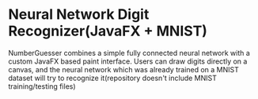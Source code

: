 # Neural Network Digit Recognizer(JavaFX + MNIST)
NumberGuesser combines a simple fully connected neural network with a custom JavaFX based paint interface. Users can draw digits directly on a canvas, and the neural network which was already trained on a MNIST dataset will try to recognize it(repository doesn't include MNIST training/testing files)
